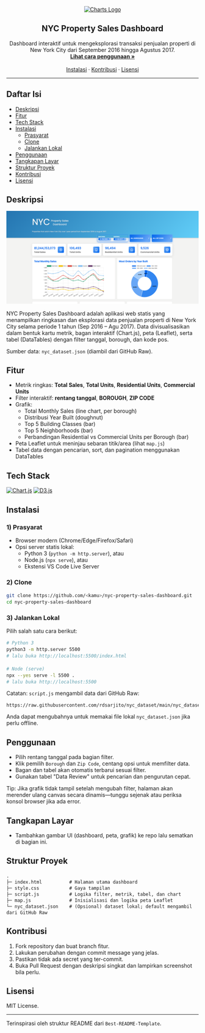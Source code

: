 <p align="center">
  <a href="#">
    <!-- Logo berfokus pada charts -->
    <img src="https://www.chartjs.org/img/chartjs-logo.svg" alt="Charts Logo" width="120" />
  </a>
</p>

<h2 align="center">NYC Property Sales Dashboard</h2>

<p align="center">
  Dashboard interaktif untuk mengeksplorasi transaksi penjualan properti di New York City
  dari September 2016 hingga Agustus 2017.
  <br/>
  <a href="#penggunaan"><strong>Lihat cara penggunaan »</strong></a>
  <br/>
  <br/>
  <a href="#instalasi">Instalasi</a>
  ·
  <a href="#kontribusi">Kontribusi</a>
  ·
  <a href="#lisensi">Lisensi</a>
</p>

---

## Daftar Isi
- [Deskripsi](#deskripsi)
- [Fitur](#fitur)
- [Tech Stack](#tech-stack)
- [Instalasi](#instalasi)
  - [Prasyarat](#1-prasyarat)
  - [Clone](#2-clone)
  - [Jalankan Lokal](#3-jalankan-lokal)
- [Penggunaan](#penggunaan)
- [Tangkapan Layar](#tangkapan-layar)
- [Struktur Proyek](#struktur-proyek)
- [Kontribusi](#kontribusi)
- [Lisensi](#lisensi)

## Deskripsi
<p align="center">
    <img src="./screenshot.png" alt="Screenshot" width="720" />  <br/>
</p>

NYC Property Sales Dashboard adalah aplikasi web statis yang menampilkan ringkasan dan eksplorasi data penjualan properti di New York City selama periode 1 tahun (Sep 2016 – Agu 2017). Data divisualisasikan dalam bentuk kartu metrik, bagan interaktif (Chart.js), peta (Leaflet), serta tabel (DataTables) dengan filter tanggal, borough, dan kode pos.

Sumber data: `nyc_dataset.json` (diambil dari GitHub Raw).

## Fitur
- Metrik ringkas: **Total Sales**, **Total Units**, **Residential Units**, **Commercial Units**
- Filter interaktif: **rentang tanggal**, **BOROUGH**, **ZIP CODE**
- Grafik:
  - Total Monthly Sales (line chart, per borough)
  - Distribusi Year Built (doughnut)
  - Top 5 Building Classes (bar)
  - Top 5 Neighborhoods (bar)
  - Perbandingan Residential vs Commercial Units per Borough (bar)
- Peta Leaflet untuk meninjau sebaran titik/area (lihat `map.js`)
- Tabel data dengan pencarian, sort, dan pagination menggunakan DataTables

## Tech Stack
<p>
  <a href="https://www.chartjs.org/"><img src="https://img.shields.io/badge/Chart.js-FF6384?style=for-the-badge&logo=chartdotjs&logoColor=white" alt="Chart.js"/></a>
  <a href="https://d3js.org/"><img src="https://img.shields.io/badge/D3.js-F9A03C?style=for-the-badge&logo=d3dotjs&logoColor=white" alt="D3.js"/></a>
</p>

## Instalasi
### 1) Prasyarat
- Browser modern (Chrome/Edge/Firefox/Safari)
- Opsi server statis lokal:
  - Python 3 (`python -m http.server`), atau
  - Node.js (`npx serve`), atau
  - Ekstensi VS Code Live Server

### 2) Clone
```bash
git clone https://github.com/<kamu>/nyc-property-sales-dashboard.git
cd nyc-property-sales-dashboard
```

### 3) Jalankan Lokal
Pilih salah satu cara berikut:
```bash
# Python 3
python3 -m http.server 5500
# lalu buka http://localhost:5500/index.html

# Node (serve)
npx --yes serve -l 5500 .
# lalu buka http://localhost:5500
```

Catatan: `script.js` mengambil data dari GitHub Raw:
```text
https://raw.githubusercontent.com/rdsarjito/nyc_dataset/main/nyc_dataset.json
```
Anda dapat mengubahnya untuk memakai file lokal `nyc_dataset.json` jika perlu offline.

## Penggunaan
- Pilih rentang tanggal pada bagian filter.
- Klik pemilih `Borough` dan `Zip Code`, centang opsi untuk memfilter data.
- Bagan dan tabel akan otomatis terbarui sesuai filter.
- Gunakan tabel "Data Review" untuk pencarian dan pengurutan cepat.

Tip: Jika grafik tidak tampil setelah mengubah filter, halaman akan merender ulang canvas secara dinamis—tunggu sejenak atau periksa konsol browser jika ada error.

## Tangkapan Layar
- Tambahkan gambar UI (dashboard, peta, grafik) ke repo lalu sematkan di bagian ini.

## Struktur Proyek
```
.
├─ index.html          # Halaman utama dashboard
├─ style.css           # Gaya tampilan
├─ script.js           # Logika filter, metrik, tabel, dan chart
├─ map.js              # Inisialisasi dan logika peta Leaflet
└─ nyc_dataset.json    # (Opsional) dataset lokal; default mengambil dari GitHub Raw
```

## Kontribusi
1. Fork repository dan buat branch fitur.
2. Lakukan perubahan dengan commit message yang jelas.
3. Pastikan tidak ada secret yang ter-commit.
4. Buka Pull Request dengan deskripsi singkat dan lampirkan screenshot bila perlu.

## Lisensi
MIT License.

---

Terinspirasi oleh struktur README dari `Best-README-Template`.


